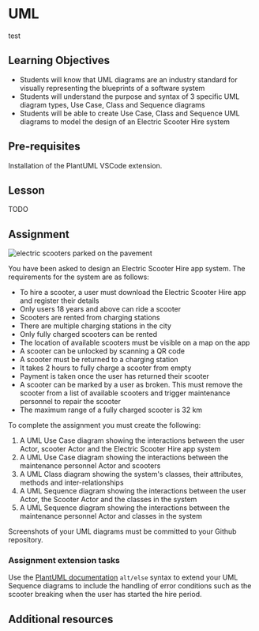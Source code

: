 # UML

test

## Learning Objectives

- Students will know that UML diagrams are an industry standard for visually representing the blueprints of a software system
- Students will understand the purpose and syntax of 3 specific UML diagram types, Use Case, Class and Sequence diagrams
- Students will be able to create Use Case, Class and Sequence UML diagrams to model the design of an Electric Scooter Hire system

## Pre-requisites

Installation of the PlantUML VSCode extension.

## Lesson

TODO

## Assignment

![electric scooters parked on the pavement](https://user-images.githubusercontent.com/1316724/114318905-f952e300-9b06-11eb-82f5-1b31b6a2b983.jpg)

You have been asked to design an Electric Scooter Hire app system. The requirements for the system are as follows:

- To hire a scooter, a user must download the Electric Scooter Hire app and register their details
- Only users 18 years and above can ride a scooter
- Scooters are rented from charging stations
- There are multiple charging stations in the city
- Only fully charged scooters can be rented
- The location of available scooters must be visible on a map on the app
- A scooter can be unlocked by scanning a QR code
- A scooter must be returned to a charging station
- It takes 2 hours to fully charge a scooter from empty
- Payment is taken once the user has returned their scooter
- A scooter can be marked by a user as broken. This must remove the scooter from a list of available scooters and trigger maintenance personnel to repair the scooter
- The maximum range of a fully charged scooter is 32 km

To complete the assignment you must create the following:

1. A UML Use Case diagram showing the interactions between the user Actor, scooter Actor and the Electric Scooter Hire app system
1. A UML Use Case diagram showing the interactions between the maintenance personnel Actor and scooters
1. A UML Class diagram showing the system's classes, their attributes, methods and inter-relationships
1. A UML Sequence diagram showing the interactions between the user Actor, the Scooter Actor and the classes in the system
1. A UML Sequence diagram showing the interactions between the maintenance personnel Actor and classes in the system

Screenshots of your UML diagrams must be committed to your Github repository.

### Assignment extension tasks

Use the [PlantUML documentation](https://plantuml.com/sequence-diagram) `alt/else` syntax to extend your UML Sequence diagrams to include the handling of error conditions such as the scooter breaking when the user has started the hire period.

## Additional resources
